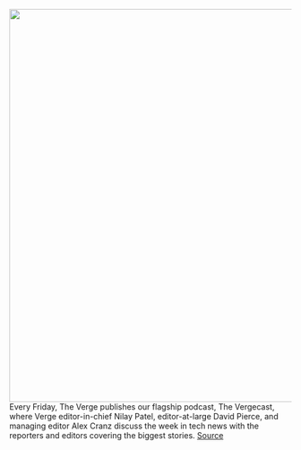 <img src='https://cdn.vox-cdn.com/thumbor/JvBH27bSy5ziEY5oneC2r9CeNU8=/0x0:3240x2160/1200x800/filters:focal(1361x821:1879x1339)/cdn.vox-cdn.com/uploads/chorus_image/image/71038189/50248_HyundaiMotorUnveilsDesignofAll_ElectricIONIQ6ElectrifiedStreamlinerwithMindfulInteriorDesign.0.jpg' width='700px' /><br/>
Every Friday, The Verge publishes our flagship podcast, The Vergecast, where Verge editor-in-chief Nilay Patel, editor-at-large David Pierce, and managing editor Alex Cranz discuss the week in tech news with the reporters and editors covering the biggest stories.
<a href='https://www.theverge.com/2022/7/1/23191267/ev-starlink-tesla-rivian-google-wfh-monitors-vergecast'> Source <a/>